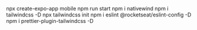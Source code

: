 npx create-expo-app mobile
npm run start 
npm i nativewind
npm i tailwindcss -D
npx tailwindcss init
npm i eslint @rocketseat/eslint-config -D
npm i prettier-plugin-tailwindcss -D 